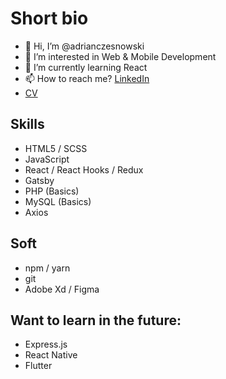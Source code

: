  # Short bio
 - 👋 Hi, I’m @adrianczesnowski
 - 👀 I’m interested in Web & Mobile Development
 - 🌱 I’m currently learning React
 - 📫 How to reach me? [LinkedIn](https://www.linkedin.com/in/adrian-czesnowski-2a782816a/)
 - [CV](https://drive.google.com/file/d/1iD9MvZRUOf-_mBzNhjPNT-lOvlq8TFZL/view?usp=sharing)

## Skills
 * HTML5 / SCSS
 * JavaScript
 * React / React Hooks / Redux
 * Gatsby
 * PHP (Basics)
 * MySQL (Basics)
 * Axios

## Soft
 * npm / yarn
 * git
 * Adobe Xd / Figma

## Want to learn in the future:
 * Express.js
 * React Native
 * Flutter
 
